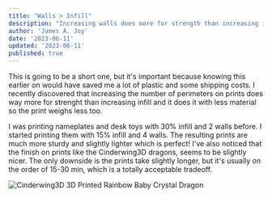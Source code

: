```yaml
---
title: "Walls > Infill"
description: "Increasing walls does more for strength than increasing infill on prints"
author: 'James A. Joy'
date: '2023-06-11'
updated: '2023-06-11'
published: true
---
```


This is going to be a short one, but it's important because knowing this earlier on would have saved me a lot of plastic and some shipping costs. I recently discovered that increasing the number of perimeters on prints does way more for strenght than increasing infill and it does it with less material so the print weighs less too. 

I was printing nameplates and desk toys with 30% infill and 2 walls before. I started printing them with 15% infill and 4 walls. The resulting prints are much more sturdy and slightly lighter which is perfect! I've also noticed that the finish on prints like the Cinderwing3D dragons, seems to be slightly nicer. The only downside is the prints take slightly longer, but it's usually on the order of 15-30 min, which is a totally acceptable tradeoff.

![Cinderwing3D 3D Printed Rainbow Baby Crystal Dragon](https://jamesjoy.sfo3.cdn.digitaloceanspaces.com/Cinderwing%203D%20Rainbow%20Baby%20Crystal%20Dragon.jpg)